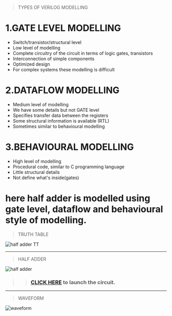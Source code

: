 >TYPES OF VERILOG MODELLING
<h1>1.GATE LEVEL MODELLING</h1>

- Switch/transistor/structural level
- Low level of modelling 
- Complete circuitry of the circuit in terms of logic gates, transistors
- Interconnection of simple components
- Optimized design 
- For complex systems these modelling is difficult

<h1>2.DATAFLOW MODELLING </h1>

- Medium level of modelling 
- We have some details but not GATE level
- Specifies transfer data between the registers
- Some structural information is available (RTL)
- Sometimes similar to behavioural modelling

<h1>3.BEHAVIOURAL MODELLING </h1>

- High level of modelling
- Procedural code, similar to C programming language
- Little structural details
- Not define what's inside(gates)

<h1>here half adder is modelled using gate level, dataflow and behavioural style of modelling.</h1>

>TRUTH TABLE

![half adder TT](https://user-images.githubusercontent.com/123290522/233149247-eb537b14-1a4a-45db-9e9d-e0fb0460b00b.jpg)

------

>HALF ADDER

![half adder](https://user-images.githubusercontent.com/123290522/229544554-aca1670d-9d66-40cd-b6b5-a3e4aa5162aa.jpeg)

>> ### [CLICK HERE](https://circuitverse.org/simulator/edit/half-adder-533b05e0-06e0-43fd-948a-32c6fc0e3d51) to launch the circuit. 
------
>WAVEFORM

![waveform](https://user-images.githubusercontent.com/123290522/230114445-1009a3de-c98a-45da-9252-97853217c442.png)






